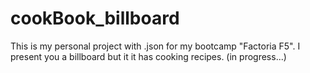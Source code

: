 # cookBook_billboard
This is my personal project with .json  for my bootcamp "Factoria F5". I present you a billboard but it it has cooking recipes. (in progress...)
